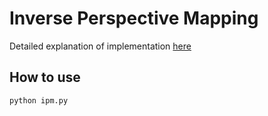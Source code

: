 # Inverse Perspective Mapping
Detailed explanation of implementation [here](https://medium.com/@daryl.tanyj/a-hands-on-application-of-homography-ipm-18d9e47c152f)

## How to use
```
python ipm.py
```
